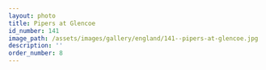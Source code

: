 ```yaml
---
layout: photo
title: Pipers at Glencoe
id_number: 141
image_path: /assets/images/gallery/england/141--pipers-at-glencoe.jpg
description: ''
order_number: 8
---
```

